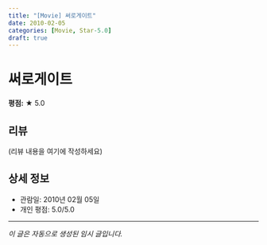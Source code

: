 ```yaml
---
title: "[Movie] 써로게이트"
date: 2010-02-05
categories: [Movie, Star-5.0]
draft: true
---
```


# 써로게이트

**평점:** ★ 5.0

## 리뷰

(리뷰 내용을 여기에 작성하세요)

## 상세 정보

- 관람일: 2010년 02월 05일
- 개인 평점: 5.0/5.0

---

*이 글은 자동으로 생성된 임시 글입니다.*
